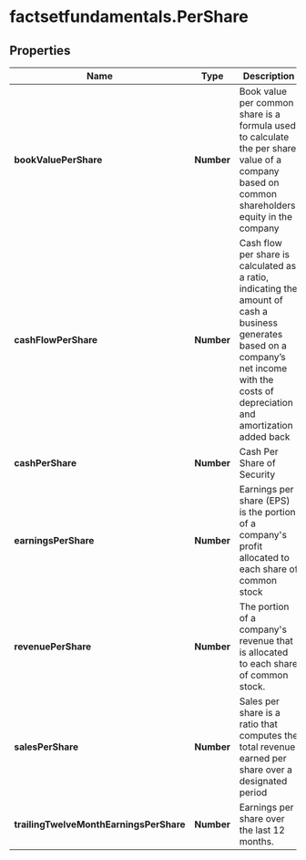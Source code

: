 # factsetfundamentals.PerShare

## Properties

Name | Type | Description | Notes
------------ | ------------- | ------------- | -------------
**bookValuePerShare** | **Number** | Book value per common share is a formula used to calculate the per share value of a company based on common shareholders&#39; equity in the company | [optional] 
**cashFlowPerShare** | **Number** | Cash flow per share is calculated as a ratio, indicating the amount of cash a business generates based on a company’s net income with the costs of depreciation and amortization added back | [optional] 
**cashPerShare** | **Number** | Cash Per Share of Security | [optional] 
**earningsPerShare** | **Number** | Earnings per share (EPS) is the portion of a company&#39;s profit allocated to each share of common stock | [optional] 
**revenuePerShare** | **Number** | The portion of a company&#39;s revenue that is allocated to each share of common stock. | [optional] 
**salesPerShare** | **Number** | Sales per share is a ratio that computes the total revenue earned per share over a designated period | [optional] 
**trailingTwelveMonthEarningsPerShare** | **Number** | Earnings per share over the last 12 months. | [optional] 


